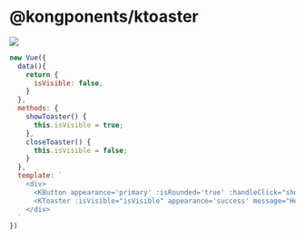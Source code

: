 # @kongponents/ktoaster

[![](https://img.shields.io/npm/v/@kongponents/ktoaster.svg?style=flat-square)](https://www.npmjs.com/package/@kongponents/ktoaster)

```js
new Vue({
  data(){
    return {
      isVisible: false,
    }
  },
  methods: {
    showToaster() {
      this.isVisible = true;
    },
    closeToaster() {
      this.isVisible = false;
    }
  },
  template: `
    <div>
      <KButton appearance='primary' :isRounded='true' :handleClick="showToaster">Open Toaster</KButton>
      <KToaster :isVisible="isVisible" appearance='success' message="Hello! 👋🏼" @close="closeToaster" />
    </div>
  `
})
```
